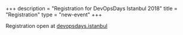 +++
description = "Registration for DevOpsDays Istanbul 2018"
title = "Registration"
type = "new-event"
+++
<div style="width:100%; text-align:left;">

Registration open at <a href="https://devopsdays.istanbul/" target="_blank">devopsdays.istanbul</a></div></div>
</div>